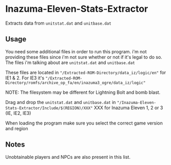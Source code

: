 # Inazuma-Eleven-Stats-Extractor
Extracts data from `unitstat.dat` and `unitbase.dat`

## Usage
You need some additional files in order to run this program.
i'm not providing these files since i'm not sure whether or not if it's legal to do so.
The files i'm talking about are `unitstat.dat` and `unitbase.dat`

These files are located in `"/Extracted-ROM-Directory/data_iz/logic/en"` for IE1 & 2.
For IE3 it's `"/Extracted-ROM-Directory/romfs/archive_op_fa/en/inazuma3_ogre/data_iz/logic"`

NOTE: The filesystem may be different for Lightning Bolt and bomb blast.

Drag and drop the `unitstat.dat` and `unitbase.dat` in `"/Inazuma-Eleven-Stats-Extractor/Include/$(REGION)/XXX"`
XXX for Inazuma Eleven 1, 2 or 3 (IE, IE2, IE3)

When loading the program make sure you select the correct game version and region

## Notes
Unobtainable players and NPCs are also present in this list.
